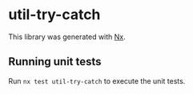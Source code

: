 # util-try-catch

This library was generated with [Nx](https://nx.dev).

## Running unit tests

Run `nx test util-try-catch` to execute the unit tests.
